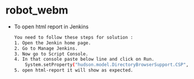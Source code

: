 # robot_webm

* To open html report in Jenkins
    ```sh
    You need to follow these steps for solution :
    1. Open the Jenkin home page.
    2. Go to Manage Jenkins.
    3. Now go to Script Console.
    4. In that console paste below line and click on Run.
        System.setProperty("hudson.model.DirectoryBrowserSupport.CSP", "")
    5. open html-report it will show as expected.
    ```
